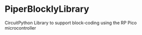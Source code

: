 # PiperBlocklyLibrary
CircuitPython Library to support block-coding using the RP Pico microcontroller
